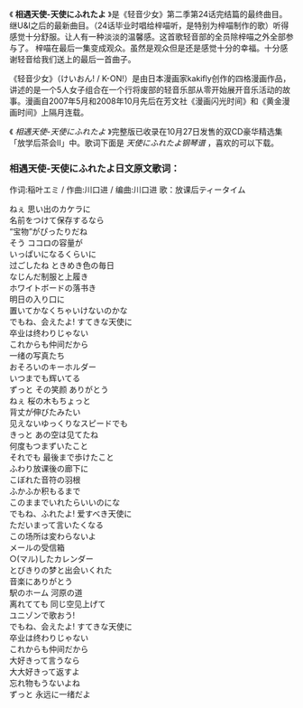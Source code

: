 

《 **相遇天使-天使にふれたよ**
》是《轻音少女》第二季第24话完结篇的最终曲目。继U&I之后的最新曲目。（24话毕业时唱给梓喵听，是特别为梓喵制作的歌）听得感觉十分舒服。让人有一种淡淡的温馨感。这首歌轻音部的全员除梓喵之外全部参与了。
梓喵在最后一集变成观众。虽然是观众但是还是感觉十分的幸福。十分感谢轻音给我们送上的最后一首曲子。

《轻音少女》（けいおん! /
K-ON!）是由日本漫画家kakifly创作的四格漫画作品，讲述的是一个5人女子组合在一个行将废部的轻音乐部从零开始展开音乐活动的故事。漫画自2007年5月和2008年10月先后在芳文社《漫画闪光时间》和《黄金漫画时间》上隔月连载。

《 _相遇天使-天使にふれたよ_ 》完整版已收录在10月27日发售的双CD豪华精选集「放学后茶会Ⅱ」中。歌词下面是 _天使にふれたよ钢琴谱_
，喜欢的可以下载。

### 相遇天使-天使にふれたよ日文原文歌词：

作词:稲叶エミ / 作曲:川口进 / 编曲:川口进 歌：放课后ティータイム

ねぇ 思い出のカケラに  
名前をつけて保存するなら  
“宝物”がぴったりだね  
そう ココロの容量が  
いっぱいになるくらいに  
过ごしたね ときめき色の毎日  
なじんだ制服と上履き  
ホワイトボードの落书き  
明日の入り口に  
置いてかなくちゃいけないのかな  
でもね、会えたよ! すてきな天使に  
卒业は终わりじゃない  
これからも仲间だから  
一绪の写真たち  
おそろいのキーホルダー  
いつまでも辉いてる  
ずっと その笑颜 ありがとう  
ねぇ 桜の木もちょっと  
背丈が伸びたみたい  
见えないゆっくりなスピードでも  
きっと あの空は见てたね  
何度もつまずいたこと  
それでも 最後まで歩けたこと  
ふわり放课後の廊下に  
こぼれた音符の羽根  
ふかふか积もるまで  
このままでいれたらいいのにな  
でもね、ふれたよ! 爱すべき天使に  
ただいまって言いたくなる  
この场所は変わらないよ  
メールの受信箱  
○(マル)したカレンダー  
とびきりの梦と出会いくれた  
音楽にありがとう  
駅のホーム 河原の道  
离れてても 同じ空见上げて  
ユニゾンで歌おう!  
でもね、会えたよ! すてきな天使に  
卒业は终わりじゃない  
これからも仲间だから  
大好きって言うなら  
大大好きって返すよ  
忘れ物もうないよね  
ずっと 永远に一绪だよ

